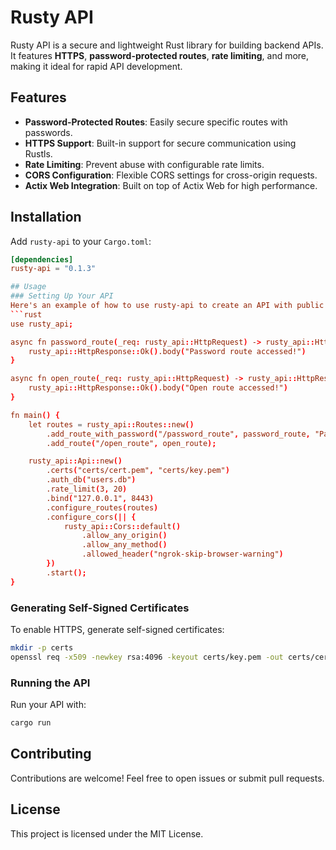 # Rusty API
Rusty API is a secure and lightweight Rust library for building backend APIs. It features **HTTPS**, **password-protected routes**, **rate limiting**, and more, making it ideal for rapid API development.

## Features
- **Password-Protected Routes**: Easily secure specific routes with passwords.
- **HTTPS Support**: Built-in support for secure communication using Rustls.
- **Rate Limiting**: Prevent abuse with configurable rate limits.
- **CORS Configuration**: Flexible CORS settings for cross-origin requests.
- **Actix Web Integration**: Built on top of Actix Web for high performance.

## Installation
Add `rusty-api` to your `Cargo.toml`:
```toml
[dependencies]
rusty-api = "0.1.3"

## Usage
### Setting Up Your API
Here's an example of how to use rusty-api to create an API with public and password-protected routes:
```rust
use rusty_api;

async fn password_route(_req: rusty_api::HttpRequest) -> rusty_api::HttpResponse {
    rusty_api::HttpResponse::Ok().body("Password route accessed!")
}

async fn open_route(_req: rusty_api::HttpRequest) -> rusty_api::HttpResponse {
    rusty_api::HttpResponse::Ok().body("Open route accessed!")
}

fn main() {
    let routes = rusty_api::Routes::new()
        .add_route_with_password("/password_route", password_route, "Password123")
        .add_route("/open_route", open_route);

    rusty_api::Api::new()
        .certs("certs/cert.pem", "certs/key.pem")
        .auth_db("users.db")
        .rate_limit(3, 20)
        .bind("127.0.0.1", 8443)
        .configure_routes(routes)
        .configure_cors(|| {
            rusty_api::Cors::default()
                .allow_any_origin()
                .allow_any_method()
                .allowed_header("ngrok-skip-browser-warning")
        })
        .start();
}
```

### Generating Self-Signed Certificates
To enable HTTPS, generate self-signed certificates:
```bash
mkdir -p certs
openssl req -x509 -newkey rsa:4096 -keyout certs/key.pem -out certs/cert.pem
```

### Running the API
Run your API with:
```bash
cargo run
```

## Contributing
Contributions are welcome! Feel free to open issues or submit pull requests.

## License
This project is licensed under the MIT License.
